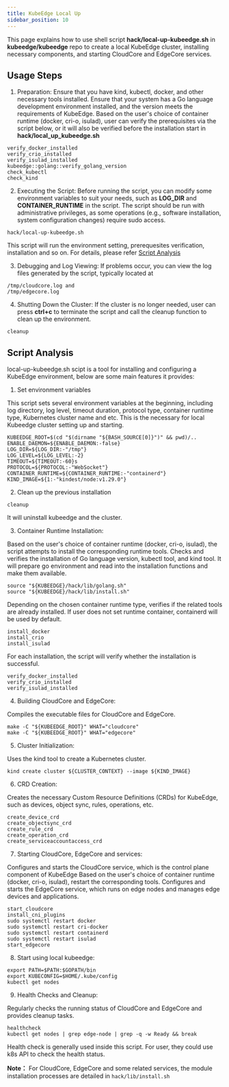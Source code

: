 ```yaml
---
title: KubeEdge Local Up
sidebar_position: 10
---
```


This page explains how to use shell script **hack/local-up-kubeedge.sh** in **kubeedge/kubeedge** repo to create a local KubeEdge cluster, installing necessary components, and starting CloudCore and EdgeCore services.

## Usage Steps

1. Preparation:
Ensure that you have kind, kubectl, docker, and other necessary tools installed.
Ensure that your system has a Go language development environment installed, and the version meets the requirements of KubeEdge.
Based on the user's choice of container runtime (docker, cri-o, isulad), user can verify the prerequisites via the script below, or it will also be verified before the installation start in **hack/local_up_kubeedge.sh**

```shell
verify_docker_installed
verify_crio_installed
verify_isulad_installed
kubeedge::golang::verify_golang_version
check_kubectl
check_kind
```

2. Executing the Script:
Before running the script, you can modify some environment variables to suit your needs, such as **LOG_DIR** and **CONTAINER_RUNTIME** in the script.
The script should be run with administrative privileges, as some operations (e.g., software installation, system configuration changes) require sudo access.

```shell
hack/local-up-kubeedge.sh
```
This script will run the environment setting, prerequesites verification, installation and so on. For details, please refer [Script Analysis](#script-analysis)

3. Debugging and Log Viewing:
If problems occur, you can view the log files generated by the script, typically located at 

```shell
/tmp/cloudcore.log and
/tmp/edgecore.log
```

4. Shutting Down the Cluster:
If the cluster is no longer needed, user can press **ctrl+c** to terminate the script and 
call the cleanup function to clean up the environment.

```shell
cleanup
```

## Script Analysis

local-up-kubeedge.sh scipt is a tool for installing and configuring a KubeEdge environment, below are some main features it provides:

1. Set environment variables

This script sets several environment variables at the beginning, including log directory, log level, timeout duration, protocol type, container runtime type, Kubernetes cluster name and etc. This is the necessary for local Kubeedge cluster setting up and starting.

```shell
KUBEEDGE_ROOT=$(cd "$(dirname "${BASH_SOURCE[0]}")" && pwd)/..
ENABLE_DAEMON=${ENABLE_DAEMON:-false}
LOG_DIR=${LOG_DIR:-"/tmp"}
LOG_LEVEL=${LOG_LEVEL:-2}
TIMEOUT=${TIMEOUT:-60}s
PROTOCOL=${PROTOCOL:-"WebSocket"}
CONTAINER_RUNTIME=${CONTAINER_RUNTIME:-"containerd"}
KIND_IMAGE=${1:-"kindest/node:v1.29.0"}
```

2. Clean up the previous installation

```shell
cleanup
```
It will uninstall kubeedge and the cluster.


3. Container Runtime Installation:

Based on the user's choice of container runtime (docker, cri-o, isulad), the script attempts to install the corresponding runtime tools.
Checks and verifies the installation of Go language version, kubectl tool, and kind tool.
It will prepare go environment and read into the installation functions and make them available. 

```shell
source "${KUBEEDGE}/hack/lib/golang.sh"
source "${KUBEEDGE}/hack/lib/install.sh"
```

Depending on the chosen container runtime type, verifies if the related tools are already installed.
If user does not set runtime container, containerd will be used by default.

```shell
install_docker
install_crio
install_isulad
```

For each installation, the script will verify whether the installation is successful. 


```shell
verify_docker_installed
verify_crio_installed
verify_isulad_installed
```

4. Building CloudCore and EdgeCore:

Compiles the executable files for CloudCore and EdgeCore.

```shell
make -C "${KUBEEDGE_ROOT}" WHAT="cloudcore"
make -C "${KUBEEDGE_ROOT}" WHAT="edgecore"
```

5. Cluster Initialization:

Uses the kind tool to create a Kubernetes cluster.

```shell
kind create cluster ${CLUSTER_CONTEXT} --image ${KIND_IMAGE}
```

6. CRD Creation:

Creates the necessary Custom Resource Definitions (CRDs) for KubeEdge, such as devices, object sync, rules, operations, etc.

```shell
create_device_crd
create_objectsync_crd
create_rule_crd
create_operation_crd
create_serviceaccountaccess_crd
```


7. Starting CloudCore, EdgeCore and services:

Configures and starts the CloudCore service, which is the control plane component of KubeEdge
Based on the user's choice of container runtime (docker, cri-o, isulad), restart the corresponding tools.
Configures and starts the EdgeCore service, which runs on edge nodes and manages edge devices and applications.

```shell
start_cloudcore
install_cni_plugins
sudo systemctl restart docker
sudo systemctl restart cri-docker
sudo systemctl restart containerd
sudo systemctl restart isulad
start_edgecore
```

8. Start using local kubeedge:

```shell
export PATH=$PATH:$GOPATH/bin
export KUBECONFIG=$HOME/.kube/config
kubectl get nodes
```

9. Health Checks and Cleanup:

Regularly checks the running status of CloudCore and EdgeCore and provides cleanup tasks.
```shell
healthcheck
kubectl get nodes | grep edge-node | grep -q -w Ready && break
```
Health check is generally used inside this script. For user, they could use k8s API to check the health status.


**Note：**
For CloudCore, EdgeCore and some related services, the module installation processes are detailed in `hack/lib/install.sh`